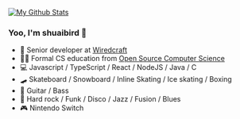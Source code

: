 [![My Github Stats](https://github-readme-stats.vercel.app/api?username=shuaibird)]()

### Yoo, I'm shuaibird 👋

- 👷 Senior developer at [Wiredcraft](https://wiredcraft.com/)
- 👨‍🎓 Formal CS education from [Open Source Computer Science](https://github.com/ossu/computer-science)
- 💻 Javascript / TypeScript / React / NodeJS / Java / C
- 🛹 Skateboard / Snowboard / Inline Skating / Ice skating / Boxing
- 🎸 Guitar / Bass
- 🎵 Hard rock / Funk / Disco / Jazz / Fusion / Blues
- 🎮 Nintendo Switch
